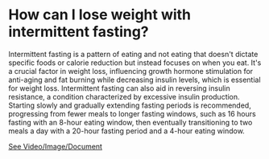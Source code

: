 # How can I lose weight with intermittent fasting?

Intermittent fasting is a pattern of eating and not eating that doesn't dictate specific foods or calorie reduction but instead focuses on when you eat. It's a crucial factor in weight loss, influencing growth hormone stimulation for anti-aging and fat burning while decreasing insulin levels, which is essential for weight loss. Intermittent fasting can also aid in reversing insulin resistance, a condition characterized by excessive insulin production. Starting slowly and gradually extending fasting periods is recommended, progressing from fewer meals to longer fasting windows, such as 16 hours fasting with an 8-hour eating window, then eventually transitioning to two meals a day with a 20-hour fasting period and a 4-hour eating window.

 [See Video/Image/Document](https://hls-player.drberg.com/asset?path=migrated-assets/how-to-do-intermittent-fasting-for-serious-weight-loss-drberg)